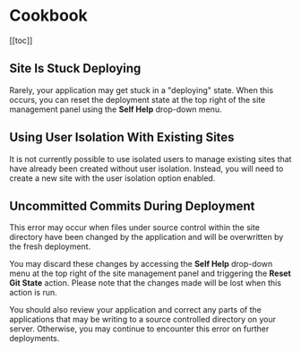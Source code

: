 # Cookbook

[[toc]]

## Site Is Stuck Deploying

Rarely, your application may get stuck in a "deploying" state. When this occurs, you can reset the deployment state at the top right of the site management panel using the **Self Help** drop-down menu.

## Using User Isolation With Existing Sites

It is not currently possible to use isolated users to manage existing sites that have already been created without user isolation. Instead, you will need to create a new site with the user isolation option enabled.

## Uncommitted Commits During Deployment

This error may occur when files under source control within the site directory have been changed by the application and will be overwritten by the fresh deployment.

You may discard these changes by accessing the **Self Help** drop-down menu at the top right of the site management panel and triggering the **Reset Git State** action. Please note that the changes made will be lost when this action is run.

You should also review your application and correct any parts of the applications that may be writing to a source controlled directory on your server. Otherwise, you may continue to encounter this error on further deployments.
